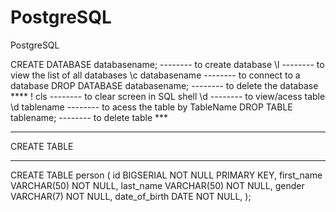 # PostgreSQL
PostgreSQL

CREATE DATABASE databasename; -------- to create database
\l                            -------- to view the list of all databases
\c databasename               -------- to connect to a database
DROP DATABASE databasename;   -------- to delete the database ****
\! cls                        -------- to clear screen in SQL shell
\d                            -------- to view/acess table 
\d tablename                  -------- to acess the table by TableName
DROP TABLE tablename;         -------- to delete table ***


********************************************************************
CREATE TABLE 
********************************************************************

CREATE TABLE person (
    id BIGSERIAL NOT NULL PRIMARY KEY,
    first_name VARCHAR(50) NOT NULL,
    last_name VARCHAR(50) NOT NULL,
    gender VARCHAR(7) NOT NULL,
    date_of_birth DATE NOT NULL,
);
